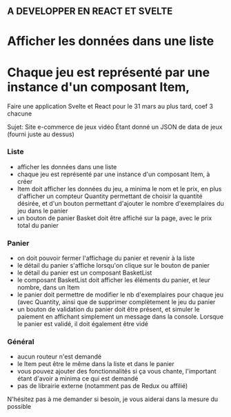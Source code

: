 ## A DEVELOPPER EN REACT ET SVELTE

<!-- Une liste avec 10 ITEMS -->
<!-- Sites e-commerce avec prix et description -->
<!-- Ajouter la quantité (counter) + ajouter au panier -->
<!-- En haut a droite un panier avec le nombre d'élèments dans votre panier -->
<!-- Quand tu cliques dessus tu as le total et le nombre d'article total -->
<!-- Payer et une alerte pour indiquer que c'est réglé (Mode fullscreen comme sur l'exercice svelte) -->

# Afficher les données dans une liste

# Chaque jeu est représenté par une instance d'un composant Item,

Faire une application Svelte et React pour le 31 mars au plus tard, coef 3 chacune

Sujet: Site e-commerce de jeux vidéo
Étant donné un JSON de data de jeux (fourni juste au dessus)

### Liste

- afficher les données dans une liste
- chaque jeu est représenté par une instance d'un composant Item, à créer
- Item doit afficher les données du jeu, a minima le nom et le prix, en plus d'afficher un compteur Quantity permettant de choisir la quantité désirée, et d'un bouton permettant d'ajouter le nombre d'exemplaires du jeu dans le panier
- un bouton de panier Basket doit être affiché sur la page, avec le prix total du panier

### Panier

- on doit pouvoir fermer l'affichage du panier et revenir à la liste
- le détail du panier s'affiche lorsqu'on clique sur le bouton de panier
- le détail du panier est un composant BasketList
- le composant BasketList doit afficher les éléments du panier, et leur nombre, dans un Item
- le panier doit permettre de modifier le nb d'exemplaires pour chaque jeu (avec Quantity, ainsi que de supprimer complètement le jeu du panier
- un bouton de validation du panier doit être présent, et simuler le paiement en affichant simplement un message dans la console. Lorsque le panier est validé, il doit également être vidé

### Général

- aucun routeur n'est demandé
- le Item peut être le même dans la liste et dans le panier
- vous pouvez ajouter des fonctionnalités si ça vous chante, l'important étant d'avoir a minima ce qui est demandé
- pas de librairie externe (notamment pas de Redux ou affilié)

N'hésitez pas à me demander si besoin, je vous aiderai dans la mesure du possible
